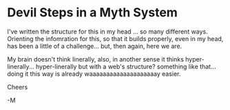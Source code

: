 # Devil Steps in a Myth System

I've written the structure for this in my head ... so many different ways. Orienting the infomration for this, so that it builds properly, even in my head, has been a little of a challenge... but, then again, here we are.

My brain doesn't think linerally, also, in another sense it thinks hyper-linerally... hyper-linerally but with a web's structure? something like that... doing it this way is already waaaaaaaaaaaaaaaaaaaay easier. 

Cheers

-M
